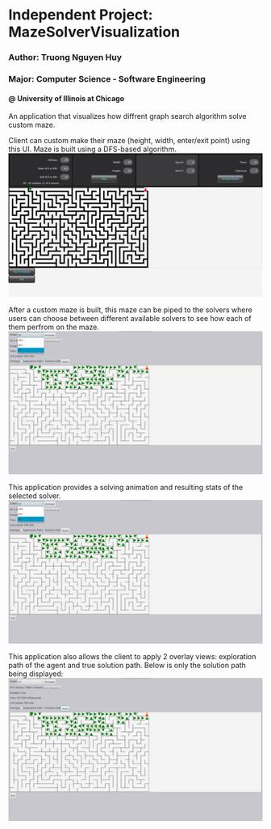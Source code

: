 # Independent Project: MazeSolverVisualization
### Author: Truong Nguyen Huy
### Major: Computer Science - Software Engineering
#### @ University of Illinois at Chicago

An application that visualizes how diffrent graph search algorithm solve custom maze.

Client can custom make their maze (height, width, enter/exit point) using this UI. Maze is built using a DFS-based algorithm.
![Build Maze screen](src/main/resources/images/buildMazeUI.JPG)

After a custom maze is built, this maze can be piped to the solvers where users can choose between different available solvers to see how each of them perfrom on the maze.
![Pick Solver screen](src/main/resources/images/pickSolverUI.JPG)

This application provides a solving animation and resulting stats of the selected solver.
![Snapshot of Solving Animation screen](src/main/resources/images/pickSolverUI.JPG)

This application also allows the client to apply 2 overlay views: exploration path of the agent and true solution path. Below is only the solution path being displayed:
![A* Solution screen](src/main/resources/images/solutionUI.JPG)
